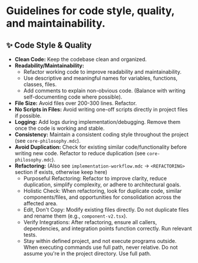 # Guidelines for code style, quality, and maintainability.

## ✨ Code Style & Quality

*   **Clean Code:** Keep the codebase clean and organized.
*   **Readability/Maintainability:**
    *   Refactor working code to improve readability and maintainability.
    *   Use descriptive and meaningful names for variables, functions, classes, files.
    *   Add comments to explain non-obvious code. (Balance with writing self-documenting code where possible).
*   **File Size:** Avoid files over 200-300 lines. Refactor.
*   **No Scripts in Files:** Avoid writing one-off scripts directly in project files if possible.
*   **Logging:** Add logs during implementation/debugging. Remove them once the code is working and stable.
*   **Consistency:** Maintain a consistent coding style throughout the project (see `core-philosophy.mdc`).
*   **Avoid Duplication:** Check for existing similar code/functionality before writing new code. Refactor to reduce duplication (see `core-philosophy.mdc`).
*   **Refactoring:** (Also see `implementation-workflow.mdc` -> `<REFACTORING>` section if exists, otherwise keep here)
    *   Purposeful Refactoring: Refactor to improve clarity, reduce duplication, simplify complexity, or adhere to architectural goals.
    *   Holistic Check: When refactoring, look for duplicate code, similar components/files, and opportunities for consolidation across the affected area.
    *   Edit, Don't Copy: Modify existing files directly. Do not duplicate files and rename them (e.g., `component-v2.tsx`).
    *   Verify Integrations: After refactoring, ensure all callers, dependencies, and integration points function correctly. Run relevant tests. 
    *   Stay within defined project, and not execute programs outside. When executing commands use full path, never relative. Do not assume you're in the project directory. Use full path.